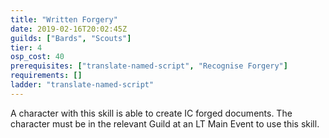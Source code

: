 ```yaml
---
title: "Written Forgery"
date: 2019-02-16T20:02:45Z
guilds: ["Bards", "Scouts"]
tier: 4
osp_cost: 40
prerequisites: ["translate-named-script", "Recognise Forgery"]
requirements: []
ladder: "translate-named-script"
---
```

A character with this skill is able to create IC forged documents. The character must be in the relevant Guild at an LT Main Event to use this skill.